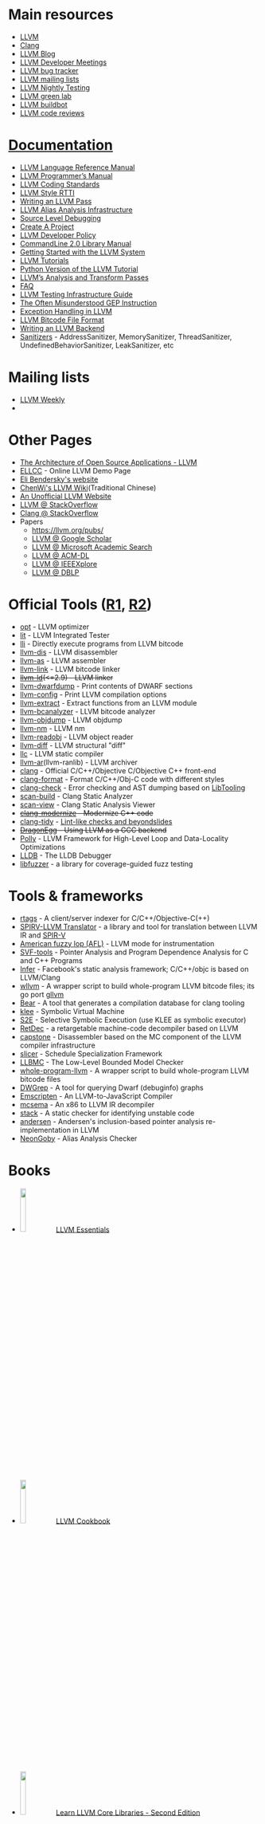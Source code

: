 # Main resources
- [LLVM](https://llvm.org)
- [Clang](https://clang.llvm.org)
- [LLVM Blog](http://blog.llvm.org/)
- [LLVM Developer Meetings](https://llvm.org/devmtg)
- [LLVM bug tracker](https://bugs.llvm.org)
- [LLVM mailing lists](http://lists.llvm.org/mailman/listinfo)
- [LLVM Nightly Testing](https://lnt.llvm.org/)
- [LLVM green lab](http://green.lab.llvm.org/green/)
- [LLVM buildbot](http://lab.llvm.org:8011/)
- [LLVM code reviews](https://reviews.llvm.org/)

# [Documentation](https://llvm.org/docs/index.html)
- [LLVM Language Reference Manual](https://llvm.org/docs/LangRef.html)
- [LLVM Programmer’s Manual](https://llvm.org/docs/ProgrammersManual.html)
- [LLVM Coding Standards](https://llvm.org/docs/CodingStandards.html)
- [LLVM Style RTTI](https://llvm.org/docs/HowToSetUpLLVMStyleRTTI.html)
- [Writing an LLVM Pass](https://llvm.org/docs/WritingAnLLVMPass.html)
- [LLVM Alias Analysis Infrastructure](https://llvm.org/docs/AliasAnalysis.html)
- [Source Level Debugging](https://llvm.org/docs/SourceLevelDebugging.html)
- [Create A Project](https://llvm.org/docs/Projects.html)
- [LLVM Developer Policy](https://llvm.org/docs/DeveloperPolicy.html)
- [CommandLine 2.0 Library Manual](https://llvm.org/docs/CommandLine.html)
- [Getting Started with the LLVM System](https://llvm.org/docs/GettingStarted.html)
- [LLVM Tutorials](https://llvm.org/docs/tutorial/index.html)
- [Python Version of the LLVM Tutorial](https://github.com/eliben/pykaleidoscope)
- [LLVM’s Analysis and Transform Passes](https://llvm.org/docs/Passes.html)
- [FAQ](https://llvm.org/docs/FAQ.html)
- [LLVM Testing Infrastructure Guide](https://llvm.org/docs/TestingGuide.html)
- [The Often Misunderstood GEP Instruction](https://llvm.org/docs/GetElementPtr.html)
- [Exception Handling in LLVM](https://llvm.org/docs/ExceptionHandling.html)
- [LLVM Bitcode File Format](https://llvm.org/docs/BitCodeFormat.html)
- [Writing an LLVM Backend](https://llvm.org/docs/WritingAnLLVMBackend.html)
- [Sanitizers](docs/sanitizers) - AddressSanitizer, MemorySanitizer, ThreadSanitizer, UndefinedBehaviorSanitizer, LeakSanitizer, etc

# Mailing lists
  - [LLVM Weekly](https://llvmweekly.org/)
  - 

# Other Pages
- [The Architecture of Open Source Applications - LLVM](https://www.aosabook.org/en/llvm.html)
- [ELLCC](https://ellcc.org/demo/index.cgi) - Online LLVM Demo Page
- [Eli Bendersky's website](https://eli.thegreenplace.net/)
- [ChenWj's LLVM Wiki](https://people.cs.nctu.edu.tw/~chenwj/dokuwiki/doku.php?id=llvm)(Traditional Chinese)
- [An Unofficial LLVM Website](https://llvm.lyngvig.org/Articles/)
- [LLVM @ StackOverflow](https://stackoverflow.com/questions/tagged/llvm)
- [Clang @ StackOverflow](https://stackoverflow.com/questions/tagged/clang)
- Papers
  - https://llvm.org/pubs/
  - [LLVM @ Google Scholar](https://scholar.google.com.sg/scholar?hl=en&q=llvm&btnG=&as_sdt=1%2C5&as_sdtp=)
  - [LLVM @ Microsoft Academic Search](https://academic.research.microsoft.com/Search?query=llvm)
  - [LLVM @ ACM-DL](https://dl.acm.org/results.cfm?h=1&cfid=474738638&cftoken=86744949)
  - [LLVM @ IEEEXplore](https://ieeexplore.ieee.org/search/searchresult.jsp?newsearch=true&queryText=llvm)
  - [LLVM @ DBLP](https://dblp.org/search/#query=llvm&qp=H1.37:W1.3:F1.4:F2.4:F3.4:F4.3)

# Official Tools ([R1](https://llvm.org/docs/CommandGuide/index.html), [R2](https://llvm.org/ProjectsWithLLVM/))
- [opt](https://llvm.org/docs/CommandGuide/opt.html) - LLVM optimizer
- [lit](https://llvm.org/docs/CommandGuide/lit.html) - LLVM Integrated Tester
- [lli](https://llvm.org/docs/CommandGuide/lli.html) - Directly execute programs from LLVM bitcode
- [llvm-dis](https://llvm.org/docs/CommandGuide/llvm-dis.html) - LLVM disassembler
- [llvm-as](https://llvm.org/docs/CommandGuide/llvm-as.html) - LLVM assembler
- [llvm-link](https://llvm.org/docs/CommandGuide/llvm-link.html) - LLVM bitcode linker
- ~~[llvm-ld](https://llvm.org/releases/2.9/docs/CommandGuide/html/llvm-ld.html)(<=2.9) - LLVM linker~~
- [llvm-dwarfdump](https://llvm.org/docs/CommandGuide/llvm-dwarfdump.html) - Print contents of DWARF sections
- [llvm-config](https://llvm.org/docs/CommandGuide/llvm-config.html) - Print LLVM compilation options
- [llvm-extract](https://llvm.org/docs/CommandGuide/llvm-extract.html) - Extract functions from an LLVM module
- [llvm-bcanalyzer](https://llvm.org/docs/CommandGuide/llvm-bcanalyzer.html) - LLVM bitcode analyzer
- [llvm-objdump](https://llvm.org/docs/CommandGuide/llvm-objdump.html) - LLVM objdump
- [llvm-nm](https://llvm.org/docs/CommandGuide/llvm-nm.html) - LLVM nm
- [llvm-readobj](https://llvm.org/docs/CommandGuide/llvm-readobj.html) - LLVM object reader
- [llvm-diff](https://llvm.org/docs/CommandGuide/llvm-diff.html) - LLVM structural "diff"
- [llc](https://llvm.org/docs/CommandGuide/llc.html) -  LLVM static compiler
- [llvm-ar](https://llvm.org/docs/CommandGuide/llvm-ar.html)(llvm-ranlib) - LLVM archiver
- [clang](https://clang.llvm.org/) - Official C/C++/Objective C/Objective C++ front-end
- [clang-format](https://clang.llvm.org/docs/ClangFormat.html) - Format C/C++/Obj-C code with different styles
- [clang-check](https://clang.llvm.org/docs/ClangCheck.html) - Error checking and AST dumping based on [LibTooling](https://clang.llvm.org/docs/LibTooling.html)
- [scan-build](https://clang-analyzer.llvm.org/) - Clang Static Analyzer
- [scan-view](https://clang-analyzer.llvm.org/) - Clang Static Analysis Viewer
- ~~[clang-modernize](https://clang.llvm.org/extra/clang-modernize.html) - Modernize C++ code~~
- [clang-tidy](https://clang.llvm.org/extra/clang-tidy.html) - [Lint-like checks and beyondslides](https://llvm.org/devmtg/2014-04/PDFs/Talks/clang-tidy%20LLVM%20Euro%202014.pdf)
- ~~[DragonEgg](https://dragonegg.llvm.org/) - Using LLVM as a GCC backend~~
- [Polly](https://polly.llvm.org/) - LLVM Framework for High-Level Loop and Data-Locality Optimizations
- [LLDB](https://lldb.llvm.org/) - The LLDB Debugger
- [libfuzzer](https://llvm.org/docs/LibFuzzer.html) - a library for coverage-guided fuzz testing

# Tools & frameworks
- [rtags](https://github.com/Andersbakken/rtags) - A client/server indexer for C/C++/Objective-C(++)
- [SPIRV-LLVM Translator](https://github.com/KhronosGroup/SPIRV-LLVM-Translator) - a library and tool for translation between LLVM IR and [SPIR-V](https://www.khronos.org/registry/spir-v/)
- [American fuzzy lop (AFL)](https://lcamtuf.coredump.cx/afl/) - LLVM mode for instrumentation
- [SVF-tools](https://github.com/SVF-tools/SVF) - Pointer Analysis and Program Dependence Analysis for C and C++ Programs
- [Infer](https://github.com/facebook/infer) - Facebook's static analysis framework; C/C++/objc is based on LLVM/Clang
- [wllvm](https://github.com/travitch/whole-program-llvm) - A wrapper script to build whole-program LLVM bitcode files; its go port [gllvm](https://github.com/SRI-CSL/gllvm)
- [Bear](https://github.com/rizsotto/Bear) - A tool that generates a compilation database for clang tooling
- [klee](https://github.com/klee/klee) - Symbolic Virtual Machine
- [S2E](https://github.com/s2e) - Selective Symbolic Execution (use KLEE as symbolic executor)
- [RetDec](https://github.com/avast-tl/retdec) - a retargetable machine-code decompiler based on LLVM
- [capstone](https://www.capstone-engine.org/beyond_llvm.html) - Disassembler based on the MC component of the LLVM compiler infrastructure
- [slicer](https://github.com/wujingyue/slicer) - Schedule Specialization Framework
- [LLBMC](https://llbmc.org/) - The Low-Level Bounded Model Checker
- [whole-program-llvm](https://github.com/travitch/whole-program-llvm) - A wrapper script to build whole-program LLVM bitcode files
- [DWGrep](https://pmachata.github.io/dwgrep/) - A tool for querying Dwarf (debuginfo) graphs
- [Emscripten](https://github.com/kripken/emscripten) - An LLVM-to-JavaScript Compiler
- [mcsema](https://github.com/trailofbits/mcsema) - An x86 to LLVM IR decompiler
- [stack](https://github.com/xiw/stack) - A static checker for identifying unstable code
- [andersen](https://github.com/grievejia/andersen) - Andersen's inclusion-based pointer analysis re-implementation in LLVM
- [NeonGoby](https://github.com/wujingyue/neongoby) - Alias Analysis Checker

# Books
- <img src="https://www.packtpub.com/media/catalog/product/cache/e4d64343b1bc593f1c5348fe05efa4a6/0/8/0801_b04785_llvm20essentials_.jpg" width="15%"></img><a href="https://www.packtpub.com/application-development/llvm-essentials">LLVM Essentials</a>
- <img src="https://www.packtpub.com/media/catalog/product/cache/e4d64343b1bc593f1c5348fe05efa4a6/5/9/5981os_llvm20cookbook.jpg" width="15%"></img><a href="https://www.packtpub.com/application-development/llvm-cookbook">LLVM Cookbook</a>
- <img src="https://images-na.ssl-images-amazon.com/images/I/81N80UaepKL.jpg" width="15%"></img><a href="https://www.amazon.com/Learn-LLVM-Core-Libraries-essentials/dp/1789136148">Learn LLVM Core Libraries - Second Edition</a>


# Tutorials
- [llvm-clang-samples](https://github.com/eliben/llvm-clang-samples) - Examples of LLVM and Clang written by Dr. [Eli Bendersky](https://eli.thegreenplace.net/)
- [srg-llvm-pass-tutorial](https://github.com/delcypher/srg-llvm-pass-tutorial) - A tutorial about llvm passes from [Software reliability group](https://srg.doc.ic.ac.uk/)
- [clang-llvm-tutorial](https://github.com/lijiansong/clang-llvm-tutorial) - clang & llvm examples
- [Get Started with the LLVM C API](https://pauladamsmith.com/blog/2015/01/how-to-get-started-with-llvm-c-api.html)
- [LLVM for Grad Students](https://www.cs.cornell.edu/~asampson/blog/llvm.html)

# Installation
- [Debian-based systems](https://apt.llvm.org/)
  - Debian quick install <code>bash -c "$(wget -O - https://apt.llvm.org/llvm.sh)"</code>
- [Mac OS Homebrew Formula](https://github.com/Homebrew/homebrew-core/blob/master/Formula/llvm.rb)

# LLVM frontends
- Ada
  - [DragonEgg](https://dragonegg.llvm.org/)
- C
  - [DragonEgg](https://dragonegg.llvm.org/)
- C++
  - [DragonEgg](https://dragonegg.llvm.org/)
- D
- Delphi
- Fortran
  - [f18](https://github.com/flang-compiler/f18)
  - [flang](https://github.com/flang-compiler/flang)
  - [DragonEgg](https://dragonegg.llvm.org/)
- Go
  - [llgo](https://github.com/go-llvm/llgo)
  - [DragonEgg](https://dragonegg.llvm.org/) (partial support)
- Haskell
  - [llvm-hs](https://github.com/llvm-hs/llvm-hs)
- Java
  - [JLang](https://github.com/polyglot-compiler/JLang)
  - [DragonEgg](https://dragonegg.llvm.org/) (partial support)
- [Julia](https://julialang.org/)
- [ldc](https://github.com/ldc-developers/ldc)
- Objective-C
  - [DragonEgg](https://dragonegg.llvm.org/) (partial support)
- Objective-C++
  - [DragonEgg](https://dragonegg.llvm.org/) (partial support)
- Python
  - [Numba](https://numba.pydata.org/) (able to translate only a subset of Python)
  - ~~[Pyston](https://github.com/dropbox/pyston)~~ (alpha state, seems to be discontinued)
- [Rust](https://www.rust-lang.org)
- [Scala](https://github.com/scala-native/scala-native)
- Scheme
- [Swift](https://developer.apple.com/swift/)

# LLVM backends
  - Alpha
  - [AMD GCN](https://en.wikipedia.org/wiki/Graphics_Core_Next)
  - [AMD TeraScale](https://en.wikipedia.org/wiki/TeraScale_(microarchitecture))
  - [ARM](https://en.wikipedia.org/wiki/ARM_architecture)
    - AArch32/A32, AArch64/A64, ARM32 legacy, ARM32 Cortex
  - CellSPU
  - [MIPS](https://en.wikipedia.org/wiki/MIPS_architecture)
  - MSP430
  - [Nvidia PTX](https://docs.nvidia.com/cuda/parallel-thread-execution/) - [LLVM NVPTX documentation](https://llvm.org/docs/NVPTXUsage.html)
  - [PowerPC](https://en.wikipedia.org/wiki/PowerPC)
    - PowerPC64
  - [Qualcomm Hexagon](https://en.wikipedia.org/wiki/Qualcomm_Hexagon)
  - [RISC-V](https://en.wikipedia.org/wiki/RISC-V)
  - [SPARC](https://en.wikipedia.org/wiki/SPARC)
  - Thumb
  - WebAssembly
  - [x86](https://en.wikipedia.org/wiki/X86)
  - [x86-64](https://en.wikipedia.org/wiki/X86-64)
    - AMD64
    - Intel x86-64
  - [XCore](https://en.wikipedia.org/wiki/XCore)
  - [z/Architecture](https://en.wikipedia.org/wiki/Z/Architecture)

# Bindings
- Python
  - [llvmlite](https://github.com/numba/llvmlite) - A lightweight LLVM python binding for writing JIT compilers
- Rust
  - [llvm](https://github.com/gsingh93/llvm) - Safe LLVM bindings for Rust
  - [llvm-sys](https://gitlab.com/taricorp/llvm-sys.rs) - Rust bindings to LLVM's C API
